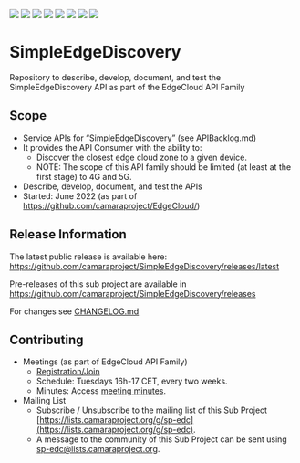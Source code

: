<a href="https://github.com/camaraproject/SimpleEdgeDiscovery/commits/" title="Last Commit"><img src="https://img.shields.io/github/last-commit/camaraproject/SimpleEdgeDiscovery?style=plastic"></a>
<a href="https://github.com/camaraproject/SimpleEdgeDiscovery/issues" title="Open Issues"><img src="https://img.shields.io/github/issues/camaraproject/SimpleEdgeDiscovery?style=plastic"></a>
<a href="https://github.com/camaraproject/SimpleEdgeDiscovery/pulls" title="Open Pull Requests"><img src="https://img.shields.io/github/issues-pr/camaraproject/SimpleEdgeDiscovery?style=plastic"></a>
<a href="https://github.com/camaraproject/SimpleEdgeDiscovery/graphs/contributors" title="Contributors"><img src="https://img.shields.io/github/contributors/camaraproject/SimpleEdgeDiscovery?style=plastic"></a>
<a href="https://github.com/camaraproject/SimpleEdgeDiscovery" title="Repo Size"><img src="https://img.shields.io/github/repo-size/camaraproject/SimpleEdgeDiscovery?style=plastic"></a>
<a href="https://github.com/camaraproject/SimpleEdgeDiscovery/blob/main/LICENSE" title="License"><img src="https://img.shields.io/badge/License-Apache%202.0-green.svg?style=plastic"></a>
<a href="https://github.com/camaraproject/SimpleEdgeDiscovery/releases/latest" title="Latest Release"><img src="https://img.shields.io/github/release/camaraproject/SimpleEdgeDiscovery?style=plastic"></a>
<a href="https://github.com/camaraproject/Governance/blob/main/ProjectStructureAndRoles.md" title="Incubating API Repository"><img src="https://img.shields.io/badge/Incubating%20API%20Repository-green?style=plastic"></a>

# SimpleEdgeDiscovery
Repository to describe, develop, document, and test the SimpleEdgeDiscovery API as part of the EdgeCloud API Family

## Scope
* Service APIs for “SimpleEdgeDiscovery” (see APIBacklog.md)  
* It provides the API Consumer with the ability to:  
  * Discover the closest edge cloud zone to a given device.
  * NOTE: The scope of this API family should be limited (at least at the first stage) to 4G and 5G.  
* Describe, develop, document, and test the APIs
* Started: June 2022 (as part of https://github.com/camaraproject/EdgeCloud/)

## Release Information
<!-- Use/uncomment one or multiple the following options -->
The latest public release is available here: https://github.com/camaraproject/SimpleEdgeDiscovery/releases/latest

Pre-releases of this sub project are available in https://github.com/camaraproject/SimpleEdgeDiscovery/releases

For changes see [CHANGELOG.md](/CHANGELOG.md)

## Contributing
* Meetings (as part of EdgeCloud API Family)
    * [Registration/Join](https://zoom-lfx.platform.linuxfoundation.org/meeting/94237809115?password=05fb6d8a-a913-47d8-b003-db75ecdaa5d9)
    * Schedule: Tuesdays 16h-17 CET, every two weeks.
    * Minutes: Access [meeting minutes](https://wiki.camaraproject.org/display/CAM/EdgeCloud+Meeting+Minutes).
* Mailing List
    * Subscribe / Unsubscribe to the mailing list of this Sub Project [https://lists.camaraproject.org/g/sp-edc](https://lists.camaraproject.org/g/sp-edc).
    * A message to the community of this Sub Project can be sent using [sp-edc@lists.camaraproject.org](sp-edc@lists.camaraproject.org).
